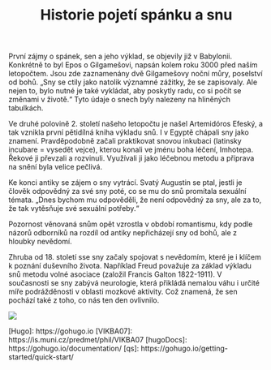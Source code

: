 ﻿---
title: Historie pojetí spánku a snu 
menu:
  main:
    weight: 30
---

<p id="zdroj1">
</p>
<p id="zdroj2">
<p> První zájmy o spánek, sen a jeho výklad, se objevily již v Babylonii. Konkrétně to byl Epos o Gilgamešovi, napsán kolem roku 3000 před naším letopočtem. Jsou zde zaznamenány dvě Gilgamešovy noční můry, poselství od bohů. „Sny se ctily jako natolik významné zážitky, že se zapisovaly. Ale nejen to, bylo nutné je také vykládat, aby poskytly radu, co si počít se změnami v životě.“ Tyto údaje o snech byly nalezeny na hliněných tabulkách.</p>
<p> Ve druhé polovině 2. století našeho letopočtu je našel Artemidóros Efeský, a tak vznikla první pětidílná kniha výkladu snů.
I v Egyptě chápali sny jako znamení. Pravděpodobně začali praktikovat snovou inkubaci (latinsky incubare = vysedět vejce), kterou konali ve jménu boha léčení, Imhotepa. Řekové ji převzali a rozvinuli. Využívali ji jako léčebnou metodu a příprava na snění byla velice pečlivá.</p>
<p> Ke konci antiky se zájem o sny vytrácí. Svatý Augustin se ptal, jestli je člověk odpovědný za své sny poté, co se mu do snů promítala sexuální témata. „Dnes bychom mu odpověděli, že není odpovědný za sny, ale za to, že tak vytěsňuje své sexuální potřeby.“ </p>
<p> Pozornost věnovaná snům opět vzrostla v období romantismu, kdy podle názorů odborníků na rozdíl od antiky nepřicházejí sny od bohů, ale z hloubky nevědomí.</p>
<p> Zhruba od 18. století sse sny začaly spojovat s nevědomím, které je i klíčem k poznání duševního života. Například Freud považuje za základ výkladu snů metodu volné asociace (založil Francis Galton 1822-1911). V současnosti se sny zabývá neurologie, která přikládá nemalou váhu i určité míře podrážděnosti v oblasti mozkové aktivity. Což znamená, že sen pochází také z toho, co nás ten den ovlivnilo.<p/>



</p>
<p id="zdroj3"> 

</p>
<p id="zdroj4"> 

</p>

<p id="zdroj5"> 

</p>

<p id="zdroj6"> 

</p>

<p id="zdroj7"> 

</p>

<p id="zdroj8"> 

</p>

<p id="zdroj9"> 


</p>
<img src="https://i.udemycdn.com/course/750x422/792640_6e1b.jpg">
<p>
[Hugo]: https://gohugo.io
[VIKBA07]: https://is.muni.cz/predmet/phil/VIKBA07
[hugoDocs]: https://gohugo.io/documentation/
[qs]: https://gohugo.io/getting-started/quick-start/
</p>